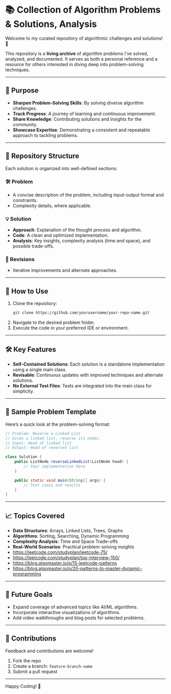 
# 📚 Collection of Algorithm Problems & Solutions, Analysis  

Welcome to my curated repository of algorithmic challenges and solutions! 🚀  

This repository is a **living archive** of algorithm problems I’ve solved, analyzed, and documented. It serves as both a personal reference and a resource for others interested in diving deep into problem-solving techniques.  

---

## 🎯 Purpose  

- **Sharpen Problem-Solving Skills**: By solving diverse algorithm challenges.  
- **Track Progress**: A journey of learning and continuous improvement.  
- **Share Knowledge**: Contributing solutions and insights for the community.  
- **Showcase Expertise**: Demonstrating a consistent and repeatable approach to tackling problems.  

---

## 📂 Repository Structure  

Each solution is organized into well-defined sections:  

### 🛠️ Problem  
- A concise description of the problem, including input-output format and constraints.  
- Complexity details, where applicable.  

### 💡 Solution  
- **Approach**: Explanation of the thought process and algorithm.  
- **Code**: A clean and optimized implementation.  
- **Analysis**: Key insights, complexity analysis (time and space), and possible trade-offs.  

### 🔄 Revisions  
- Iterative improvements and alternate approaches.  

---

## 🚀 How to Use  

1. Clone the repository:  
   ```bash  
   git clone https://github.com/yourusername/your-repo-name.git  
   ```  
2. Navigate to the desired problem folder.  
3. Execute the code in your preferred IDE or environment.  

---

## 🛠️ Key Features  

- **Self-Contained Solutions**: Each solution is a standalone implementation using a single main class.  
- **Revisable**: Continuous updates with improved techniques and alternate solutions.  
- **No External Test Files**: Tests are integrated into the main class for simplicity.  

---

## 📝 Sample Problem Template  

Here’s a quick look at the problem-solving format:  

```java  
// Problem: Reverse a Linked List
// Given a linked list, reverse its nodes.  
// Input: Head of linked list  
// Output: Head of reversed list  

class Solution {  
    public ListNode reverseLinkedList(ListNode head) {  
        // Your implementation here  
    }  

    public static void main(String[] args) {  
        // Test cases and results  
    }  
}  
```  

---

## 📈 Topics Covered  

- **Data Structures**: Arrays, Linked Lists, Trees, Graphs  
- **Algorithms**: Sorting, Searching, Dynamic Programming  
- **Complexity Analysis**: Time and Space Trade-offs  
- **Real-World Scenarios**: Practical problem-solving insights  
- https://leetcode.com/studyplan/leetcode-75/
- https://leetcode.com/studyplan/top-interview-150/
- https://blog.algomaster.io/p/15-leetcode-patterns
- https://blog.algomaster.io/p/20-patterns-to-master-dynamic-programming

---

## 🌟 Future Goals  

- Expand coverage of advanced topics like AI/ML algorithms.  
- Incorporate interactive visualizations of algorithms.  
- Add video walkthroughs and blog posts for selected problems.  

---

## 🤝 Contributions  

Feedback and contributions are welcome!  

1. Fork the repo  
2. Create a branch: `feature-branch-name`  
3. Submit a pull request  

---

Happy Coding! 🎉  
